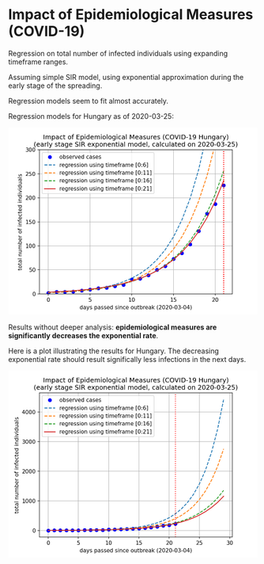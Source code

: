 # Impact of Epidemiological Measures (COVID-19)

Regression on total number of infected individuals using
expanding timeframe ranges.

Assuming simple SIR model, using exponential approximation
during the early stage of the spreading.

Regression models seem to fit almost accurately.

Regression models for Hungary as of 2020-03-25:

![Impact of Epidemiological Measures (COVID-19, Hungary)](plot-hun.png)

Results without deeper analysis: **epidemiological measures are
significantly decreases the exponential rate**.

Here is a plot illustrating the results for Hungary. The decreasing
exponential rate should result significally less infections in the
next days.

![Impact of Epidemiological Measures (COVID-19, Hungary)](plot-hun-large.png)
